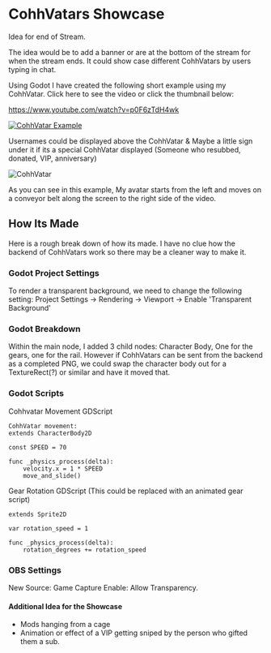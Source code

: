 # CohhVatars Showcase
Idea for end of Stream.


The idea would be to add a banner or are at the bottom of the stream for when the stream ends. It could show case different CohhVatars by users typing in chat. 

Using Godot I have created the following short example using my CohhVatar. 
Click here to see the video or click the thumbnail below: 

https://www.youtube.com/watch?v=p0F6zTdH4wk


[![CohhVatar Example](https://img.youtube.com/vi/p0F6zTdH4wk/0.jpg)](https://www.youtube.com/watch?v=p0F6zTdH4wkE)

Usernames could be displayed above the CohhVatar & Maybe a little sign under it if its a special CohhVatar displayed (Someone who resubbed, donated, VIP, anniversary) 

![CohhVatar](https://i.imgur.com/jACIQZZ.png)

As you can see in this example, My avatar starts from the left and moves on a conveyor belt along the screen to the right side of the video. 


## How Its Made
Here is a rough break down of how its made. I have no clue how the backend of CohhVatars work so there may be a cleaner way to make it. 

### Godot Project Settings
To render a transparent background, we need to change the following setting:
Project Settings -> Rendering -> Viewport -> Enable 'Transparent Background'

### Godot Breakdown
Within the main node, I added 3 child nodes: Character Body, One for the gears, one for the rail. 
However if CohhVatars can be sent from the backend as a completed PNG, we could swap the character body out for a TextureRect(?) or similar and have it moved that.

### Godot Scripts

Cohhvatar Movement GDScript
```
CohhVatar movement:
extends CharacterBody2D

const SPEED = 70

func _physics_process(delta):
	velocity.x = 1 * SPEED
	move_and_slide()
```

Gear Rotation GDScript (This could be replaced with an animated gear script)
```
extends Sprite2D

var rotation_speed = 1

func _physics_process(delta):
	rotation_degrees += rotation_speed

```


### OBS Settings
New Source: Game Capture 
Enable: Allow Transparency. 



#### Additional Idea for the Showcase
- Mods hanging from a cage
- Animation or effect of a VIP getting sniped by the person who gifted them a sub. 
